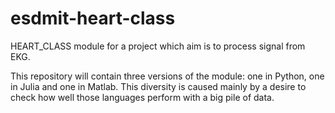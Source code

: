 # esdmit-heart-class
HEART_CLASS module for a project which aim is to process signal from EKG.

This repository will contain three versions of the module: one in Python, one in Julia and one in Matlab.
This diversity is caused mainly by a desire to check how well those languages perform with a big pile of data.
